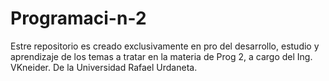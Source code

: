 # Programaci-n-2
Estre repositorio es creado exclusivamente en pro del desarrollo, estudio y aprendizaje de los temas a tratar en la materia de Prog 2, a cargo del Ing. VKneider. De la Universidad Rafael Urdaneta.
